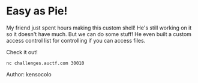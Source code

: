 # Easy as Pie!

My friend just spent hours making this custom shell! He's still working on it so it doesn't have much. But we can do some stuff! He even built a custom access control list for controlling if you can access files.

Check it out!

`nc challenges.auctf.com 30010`

Author: kensocolo
